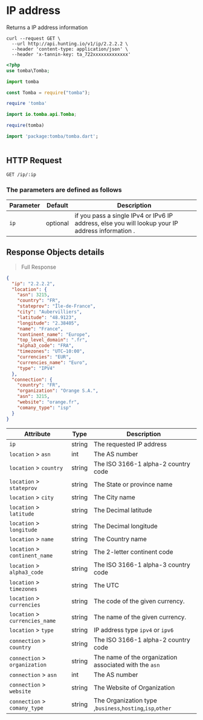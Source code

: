 # IP address

Returns a IP address information

```shell
curl --request GET \
  --url http://api.hunting.io/v1/ip/2.2.2.2 \
  --header 'content-type: application/json' \
  --header 'x-tannin-key: ta_722xxxxxxxxxxxxx'
```

```php
<?php
use tomba\Tomba;

```

```python
import tomba

```

```javascript
const Tomba = require("tomba");

```

```ruby
require 'tomba'

```

```java
import io.tomba.api.Tomba;

```

```r
require(tomba)

```

```dart
import 'package:tomba/tomba.dart';

```

```powershell

```

## HTTP Request

`GET /ip/:ip`

### The parameters are defined as follows

| Parameter | Default  | Description                                                                                      |
| --------- | -------- | ------------------------------------------------------------------------------------------------ |
| `ip`      | optional | if you pass a single IPv4 or IPv6 IP address, else you will lookup your IP address information . |

## Response  Objects details

> Full Response

```json
{
  "ip": "2.2.2.2",
  "location": {
    "asn": 3215,
    "country": "FR",
    "stateprov": "Île-de-France",
    "city": "Aubervilliers",
    "latitude": "48.9123",
    "longitude": "2.38405",
    "name": "France",
    "continent_name": "Europe",
    "top_level_domain": ".fr",
    "alpha3_code": "FRA",
    "timezones": "UTC−10:00",
    "currencies": "EUR",
    "currencies_name": "Euro",
    "type": "IPV4"
  },
  "connection": {
    "country": "FR",
    "organization": "Orange S.A.",
    "asn": 3215,
    "website": "orange.fr",
    "comany_type": "isp"
  }
}
```

| Attribute                      | Type   | Description                                               |
| ------------------------------ | ------ | --------------------------------------------------------- |
| `ip`                           | string | The requested IP address                                  |
| `location` > `asn`             | int    | The AS number                                             |
| `location` > `country`         | string | The ISO 3166-1 alpha-2 country code                       |
| `location` > `stateprov`       | string | The State or province name                                |
| `location` > `city`            | string | The City name                                             |
| `location` > `latitude`        | string | The Decimal latitude                                      |
| `location` > `longitude`       | string | The Decimal longitude                                     |
| `location` > `name`            | string | The Country name                                          |
| `location` > `continent_name`  | string | The 2-letter continent code                               |
| `location` > `alpha3_code`     | string | The ISO 3166-1 alpha-3 country code                       |
| `location` > `timezones`       | string | The UTC                                                   |
| `location` > `currencies`      | string | The code of the given currency.                           |
| `location` > `currencies_name` | string | The name of the given currency.                           |
| `location` > `type`            | string | IP address type `ipv4` or `ipv6`                          |
| `connection` > `country`       | string | The ISO 3166-1 alpha-2 country code                       |
| `connection` > `organization`  | string | The name of the organization associated with the `asn`    |
| `connection` > `asn`           | int    | The AS number                                             |
| `connection` > `website`       | string | The Website of Organization                               |
| `connection` > `comany_type`   | string | The Organization type ,`business`,`hosting`,`isp`,`other` |
